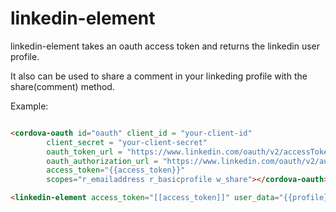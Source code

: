 # linkedin-element

linkedin-element takes an oauth access token and returns the linkedin user profile. 

It also can be used to share a comment in your linkeding profile with the share(comment) method.

Example:
```html

<cordova-oauth id="oauth" client_id = "your-client-id"
        client_secret = "your-client-secret"
        oauth_token_url = "https://www.linkedin.com/oauth/v2/accessToken"
        oauth_authorization_url = "https://www.linkedin.com/oauth/v2/authorization"
        access_token="{{access_token}}"
        scopes="r_emailaddress r_basicprofile w_share"></cordova-oauth>

<linkedin-element access_token="[[access_token]]" user_data="{{profile}}"></linkedin-element>

```
